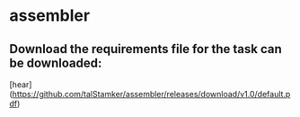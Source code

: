 # assembler
## Download the requirements file for the task can be downloaded:
[hear] (https://github.com/talStamker/assembler/releases/download/v1.0/default.pdf)
